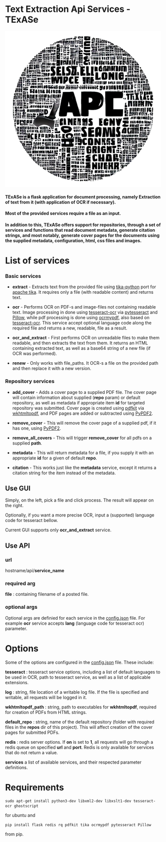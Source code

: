 # Text Extraction Api Services - TExASe

![](static/default-logo.png "It-Sr-NER")

#### TExASe is a flask application for document processing, namely Extraction of text from it (with application of OCR if necessary). 
#### Most of the provided services require a file as an input.

#### In addition to this, TExASe offers support for repositories, through a set of services and functions that read document metadata, generate citation strings, and most notably, generate cover pages for the documents using the supplied metadata, configuration, html, css files and images.


# List of services
### Basic services
- **extract** - Extracts text from the provided file using [tika-python](https://pypi.org/project/tika/) port for [apache tika](https://tika.apache.org/). It requires only a file (with readable content) and returns text.


- **ocr** - Performs OCR on PDF-s and image-files not containing readable text. 
  Image processing in done using [tesseract-ocr](https://github.com/tesseract-ocr/tesseract) via [pytesseract](https://pypi.org/project/pytesseract/) and [Pillow](https://pillow.readthedocs.io/en/stable/), while pdf processing is done using [ocrmypdf](https://github.com/ocrmypdf/OCRmyPDF), also based on [tesseract-ocr](https://github.com/tesseract-ocr/tesseract).
  This service accept optional language code along the required file and returns a new, readable, file as a result.


- **ocr_and_extract** - First performs OCR on unreadable files to make them readable, and then extracts the text from them.
  It returns an HTML containing extracted text, as well as a base64 string of a new file (if OCR was performed).


- **renew** - Only works with file_paths. It OCR-s a file on the provided path and then replace it with a new version.
  
### Repository services
- **add_cover** - Adds a cover page to a supplied PDF file. The cover page will contain information about supplied (**repo** param) or default repository, as well as metadata if appropriate item **id** for targeted repository was submitted.
Cover page is created using [pdfkit](https://pypi.org/project/pdfkit/) via [wkhtmltopdf](https://wkhtmltopdf.org/), and PDF pages are added or subtracted using [PyPDF2](https://pypi.org/project/PyPDF2/).


- **remove_cover** - This will remove the cover page of a supplied pdf, if it has one, using [PyPDF2](https://pypi.org/project/PyPDF2/).


- **remove_all_covers** - This will trigger **remove_cover** for all pdfs on a supplied **path**.


- **metadata** - This will return metadata for a file, if you supply it with an appropriate **id** for a given of default **repo**.


- **citation** - This works just like the **metadata** service, except it returns a citation string for the item instead of the metadata.




## Use GUI
Simply, on the left, pick a file and click process. The result will appear on the right.

Optionally, if you want a more precise OCR, input a (supported) language code for tesseract bellow.

Current GUI supports only **ocr_and_extract** service.

## Use API

### url
hostname/api/**service_name**

### required arg
**file** : containing filename of a posted file.

### optional args

Optional args are definied for each service in the [config.json](config.json) file. 
For example **ocr** service accepts **lang** (language code for tesseract ocr) parameter.



# Options

Some of the options are configured in the [config.json](config.json) file. 
These include:

**tesseract** : tesseract service options, including a list of default languages to be used in OCR, path to tesseract service, as well as a list of applicable extensions.

**log** : string, file location of a writable log file. If the file is specified and writable, all requests will be logged in it.

**wkhtmltopdf_path** : string, path to executables for **wkhtmltopdf**, required for creation of PDFs from HTML strings.

**default_repo** : string, name of the default repository (folder with required files in the **repos** dir of this project). This will affect creation of the cover pages for submitted PDFs.

**redis** : redis server options. If **on** is set to **1**, all requests will go through a redis queue on specified **url** and **port**. Redis is only available for services that do not return a value.

**services** a list of available services, and their respected parameter definitions.

# Requirements
    sudo apt-get install python3-dev libxml2-dev libxslt1-dev tesseract-ocr ghostscript

for ubuntu and

    pip install flask redis rq pdfkit tika ocrmypdf pytesseract Pillow

from pip.